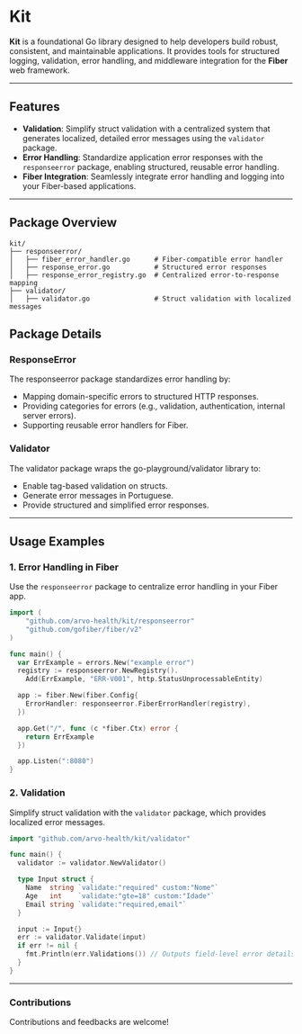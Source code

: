 # Kit

**Kit** is a foundational Go library designed to help developers build robust, consistent, and maintainable applications. It provides tools for structured logging, validation, error handling, and middleware integration for the **Fiber** web framework.

---

## Features

- **Validation**: Simplify struct validation with a centralized system that generates localized, detailed error messages using the `validator` package.
- **Error Handling**: Standardize application error responses with the `responseerror` package, enabling structured, reusable error handling.
- **Fiber Integration**: Seamlessly integrate error handling and logging into your Fiber-based applications.

---

## Package Overview

```plaintext
kit/
├── responseerror/
│   ├── fiber_error_handler.go      # Fiber-compatible error handler
│   ├── response_error.go           # Structured error responses
│   ├── response_error_registry.go  # Centralized error-to-response mapping
├── validator/
│   ├── validator.go                # Struct validation with localized messages
```

## Package Details

### ResponseError

The responseerror package standardizes error handling by:

- Mapping domain-specific errors to structured HTTP responses.
- Providing categories for errors (e.g., validation, authentication, internal server errors).
- Supporting reusable error handlers for Fiber.

### Validator

The validator package wraps the go-playground/validator library to:

- Enable tag-based validation on structs.
- Generate error messages in Portuguese.
- Provide structured and simplified error responses.

---

## Usage Examples

### 1. Error Handling in Fiber

Use the `responseerror` package to centralize error handling in your Fiber app.

```go
import (
    "github.com/arvo-health/kit/responseerror"
    "github.com/gofiber/fiber/v2"
)

func main() {
  var ErrExample = errors.New("example error")
  registry := responseerror.NewRegistry().
    Add(ErrExample, "ERR-V001", http.StatusUnprocessableEntity)

  app := fiber.New(fiber.Config{
    ErrorHandler: responseerror.FiberErrorHandler(registry),
  })

  app.Get("/", func (c *fiber.Ctx) error {
    return ErrExample
  })

  app.Listen(":8080")
}
```

### 2. Validation

Simplify struct validation with the `validator` package, which provides localized error messages.

```go
import "github.com/arvo-health/kit/validator"

func main() {
  validator := validator.NewValidator()

  type Input struct {
    Name  string `validate:"required" custom:"Nome"`
    Age   int    `validate:"gte=18" custom:"Idade"`
    Email string `validate:"required,email"`
  }

  input := Input{}
  err := validator.Validate(input)
  if err != nil {
    fmt.Println(err.Validations()) // Outputs field-level error details.
  }
}
```

---

### Contributions

Contributions and feedbacks are welcome!
